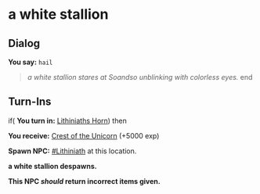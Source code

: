 # a white stallion
## Dialog

**You say:** `hail`



>*a white stallion stares at Soandso unblinking with colorless eyes.*
end

## Turn-Ins





if( **You turn in:** [Lithiniaths Horn](/item/22856)) then


 **You receive:**  [Crest of the Unicorn](/item/24869) (+5000 exp)


**Spawn NPC:**  [\#Lithiniath](/npc/126014) at this location.


**a white stallion despawns.**

**This NPC *should* return incorrect items given.**
